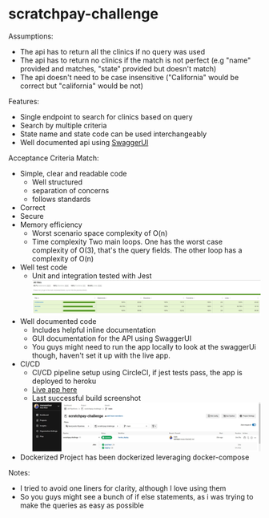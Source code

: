 # scratchpay-challenge

Assumptions:
- The api has to return all the clinics if no query was used
- The api has to return no clinics if the match is not perfect (e.g "name" provided and matches, "state" provided but doesn't match)
- The api doesn't need to be case insensitive ("California" would be correct but "california" would be not)

Features:
- Single endpoint to search for clinics based on query
- Search by multiple criteria
- State name and state code can be used interchangeably
- Well documented api using [SwaggerUI](https://swagger.io/tools/swagger-ui)

Acceptance Criteria Match:
- Simple, clear and readable code
  - Well structured
  - separation of concerns
  - follows standards
- Correct
- Secure
- Memory efficiency
  - Worst scenario space complexity of O(n)
  - Time complexity
    Two main loops. One has the worst case complexity of O(3), that's the query fields. The other loop has a complexity of O(n)
- Well test code
  - Unit and integration tested with Jest
  ![Refer to assets/test-coverage.PNG](/assets/test-coverage.jpg)
- Well documented code
  - Includes helpful inline documentation
  - GUI documentation for the API using SwaggerUI
  - You guys might need to run the app locally to look at the swaggerUi though, haven't set it up with the live app.
- CI/CD
  - CI/CD pipeline setup using CircleCI, if jest tests pass, the app is deployed to heroku
  - [Live app here](https://scratchpay-challenge.herokuapp.com/v1/clinic/getClinics)
  - Last successful build screenshot
  ![Last successful build screenshot](/assets/ci-image.jpg)
- Dockerized
  Project has been dockerized leveraging docker-compose
  
Notes:
  - I tried to avoid one liners for clarity, although I love using them
  - So you guys might see a bunch of if else statements, as i was trying to make the queries as easy as possible
